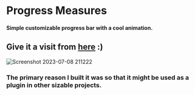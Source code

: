 # Progress Measures
#### Simple customizable progress bar with a cool animation.

## Give it a visit from <a href="https://khaledelhannat.github.io/growingSlides/">here</a> :)

![Screenshot 2023-07-08 211222](https://github.com/khaledelhannat/progressMeasures/assets/76536316/ec8e4fb7-cf15-4211-a797-9ebe4733779f)

### The primary reason I built it was so that it might be used as a plugin in other sizable projects.

